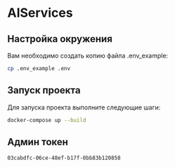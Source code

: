# AIServices

## Настройка окружения

Вам необходимо создать копию файла .env_example:

```bash
cp .env_example .env
```

## Запуск проекта

Для запуска проекта выполните следующие шаги:

```bash
docker-compose up --build
```


## Админ токен

```bash
03cabdfc-06ce-48ef-b17f-0bb83b120858
```
